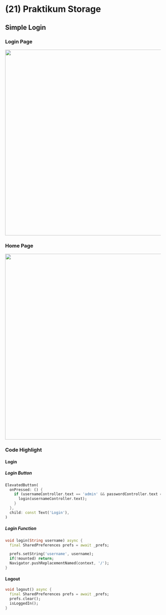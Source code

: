 # (21) Praktikum Storage

## Simple Login

### Login Page
<img src="https://user-images.githubusercontent.com/10411833/230741463-d5dc4b4f-8c56-4c5f-b626-452e4b43b7c7.png" height=600>

### Home Page
<img src="https://user-images.githubusercontent.com/10411833/230741466-6cdb7a1a-926d-4ae4-91cb-1ea0f53a9cbf.png" height=600>

### Code Highlight
#### Login
##### Login Button
```dart
ElevatedButton(
  onPressed: () {
    if (usernameController.text == 'admin' && passwordController.text == 'admin') {
      login(usernameController.text);
    }
  },
  child: const Text('Login'),
)
```
##### Login Function
```dart
void login(String username) async {
  final SharedPreferences prefs = await _prefs;

  prefs.setString('username', username);
  if(!mounted) return;
  Navigator.pushReplacementNamed(context, '/');
}
```

#### Logout
```dart
void logout() async {
  final SharedPreferences prefs = await _prefs;
  prefs.clear();
  isLoggedIn();
}
```
